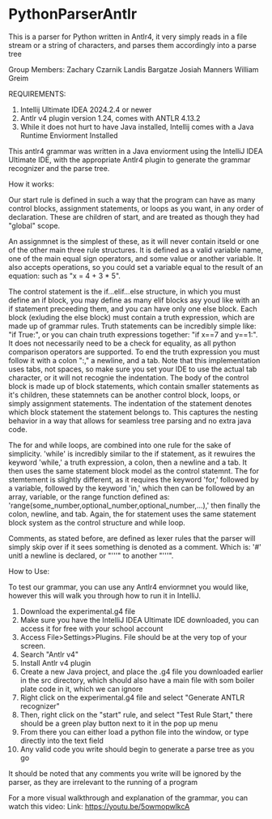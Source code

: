 # PythonParserAntlr

This is a parser for Python written in Antlr4, it very simply reads in a file stream or a string of characters, and parses them accordingly into a parse tree

Group Members: 
Zachary Czarnik
Landis Bargatze
Josiah Manners
William Greim


REQUIREMENTS: 
1. Intellij Ultimate IDEA 2024.2.4 or newer
2. Antlr v4 plugin version 1.24, comes with ANTLR 4.13.2
4. While it does not hurt to have Java installed, Intellij comes with a Java Runtime Enviorment Installed
   
This antlr4 grammar was written in a Java enviorment using the IntelliJ IDEA Ultimate IDE, with the appropriate Antlr4 plugin to generate the grammar recognizer and the parse tree.

How it works: 

Our start rule is defined in such a way that the program can have as many control blocks, assignment statements, or loops as you want, in any order of declaration. These are children of 
start, and are treated as though they had "global" scope.

An assignmnet is the simplest of these, as it will never contain itseld or one of the other main three rule structures. It is defined as a valid variable name, one of the main equal sign operators, and some value or another variable. It also accepts operations, so you could 
set a variable equal to the result of an equation: such as "x = 4 + 3 * 5".

The control statement is the if...elif...else structure, in which you must define an if block, you may define as many elif blocks asy youd like with an if statement preceeding them, and you can have only one else block. Each block (exluding the else block) must contain
a truth expression, which are made up of grammar rules. Truth statements can be incredibly simple like: "if True:", or you can chain truth expressions together: "if x==7 and y==1:". It does not necessarily need to be a check for equality, as all python comparison operators are supported. To end the truth expression you must follow it with a colon ":," a newline, and a tab. Note that this implementation uses tabs, not spaces, so make sure you set your IDE to use the actual tab character, or it will not recognie the indentation. The body of the control block is made up of block statements, which contain smaller statements as it's children, these statemnets can be another control block, loops, or simply assignment statements. The indentation of the statement denotes which block statement the statement belongs to. This captures the nesting behavior in a way that allows for seamless tree parsing and no extra java code. 

The for and while loops, are combined into one rule for the sake of simplicity. 'while' is incredibly similar to the if statement, as it rewuires the keyword 'while,' a truth expression, a colon, then a newline and a tab. It then uses the same statement block model 
as the control statemnt. The for stemtement is slightly different, as it requires the keyword 'for,' followed by a variable, followed by the keyword 'in,' which then can be followed by
an array, variable, or the range function defined as: 'range(some_number,optional_number,optional_number,...),' then finally the colon, newline, and tab. Again, the for statement uses the 
same statement block system as the control structure and while loop. 

Comments, as stated before, are defined as lexer rules that the parser will simply skip over if it sees something is denoted as a comment. Which is: '#' unitl a newline is declared, or
"'''" to another "'''".



How to Use: 

To test our grammar, you can use any Antlr4 enviormnet you would like, however this will walk you through how to run it in IntelliJ.

1. Download the experimental.g4 file
2. Make sure you have the IntelliJ IDEA Ultimate IDE downloaded, you can access it for free with your school account
3. Access File>Settings>Plugins. File should be at the very top of your screen.
4. Search "Antlr v4"
5. Install Antlr v4 plugin
6. Create a new Java project, and place the .g4 file you downloaded earlier in the src directory, which should also have a main file with som boiler plate code in it, which we can ignore
7. Right click on the experimental.g4 file and select "Generate ANTLR recognizer"
8. Then, right click on the "start" rule, and select "Test Rule Start," there should be a green play button next to it in the pop up menu
9. From there you can either load a python file into the window, or type directly into the text field
10. Any valid code you write should begin to generate a parse tree as you go

It should be noted that any comments you write will be ignored by the parser, as they are irrelevant to the running of a program

For a more visual walkthrough and explanation of the grammar, you can watch this video: 
Link: https://youtu.be/5owmopwlkcA

